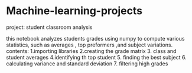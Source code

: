# Machine-learning-projects
project: student classroom analysis

this notebook analyzes students grades using numpy to compute various statistics, such as averages , top preformers ,and subject variations.
contents:
1.importing libraries
2.creating the grade matrix
3. class and student averages
4.identifying th top student
5. finding the best subject
6. calculating variance and standard deviation
7. filtering high grades
